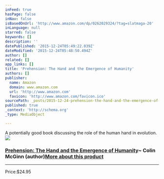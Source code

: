 ```yaml
---
inFeed: true
hasPage: false
inNav: false
isBasedOnUrl: 'http://www.amazon.com/dp/0262029324/?tag=slatmaga-20'
inLanguage: null
starred: false
keywords: []
description: ''
datePublished: '2015-12-24T05:49:22.039Z'
dateModified: '2015-12-24T05:48:50.494Z'
author: []
related: []
app_links: []
title: 'Prehension: The Hand and the Emergence of Humanity'
authors: []
publisher:
  name: Amazon
  domain: www.amazon.com
  url: 'http://www.amazon.com'
  favicon: 'http://www.amazon.com/favicon.ico'
sourcePath: _posts/2015-12-24-prehension-the-hand-and-the-emergence-of-humanity.md
published: true
_context: 'http://schema.org'
_type: MediaObject

---
```

A potentially good book discussing the role of the human hand in evolution.
[![](http://ecx.images-amazon.com/images/I/61tufYIPUDL._SL160_.jpg)][0]

### [Prehension: The Hand and the Emergence of Humanity][0]~ Colin McGinn (author)[More about this product][1]

---

Price:$24.95

[][0]



[0]: http://www.amazon.com/dp/0262029324/?tag=slatmaga-20
[1]: http://www.amazon.com/dp/0262029324/?tag=slatmaga-20#moreAboutThisProduct